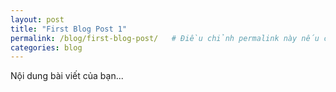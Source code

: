 ```yaml
---
layout: post
title: "First Blog Post 1"
permalink: /blog/first-blog-post/   # Điều chỉnh permalink này nếu cần
categories: blog
---
```

Nội dung bài viết của bạn...
